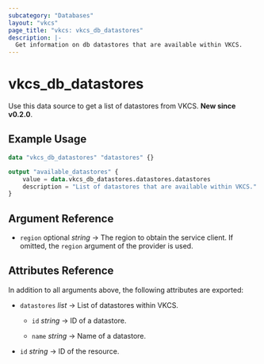 ```yaml
---
subcategory: "Databases"
layout: "vkcs"
page_title: "vkcs: vkcs_db_datastores"
description: |-
  Get information on db datastores that are available within VKCS.
---
```


# vkcs_db_datastores

Use this data source to get a list of datastores from VKCS. **New since v0.2.0**.

## Example Usage

```terraform
data "vkcs_db_datastores" "datastores" {}

output "available_datastores" {
    value = data.vkcs_db_datastores.datastores.datastores
    description = "List of datastores that are available within VKCS."
}
```

## Argument Reference
- `region` optional *string* &rarr;  The region to obtain the service client. If omitted, the `region` argument of the provider is used.


## Attributes Reference
In addition to all arguments above, the following attributes are exported:
- `datastores`  *list* &rarr;  List of datastores within VKCS.
  - `id` *string* &rarr;  ID of a datastore.

  - `name` *string* &rarr;  Name of a datastore.


- `id` *string* &rarr;  ID of the resource.


